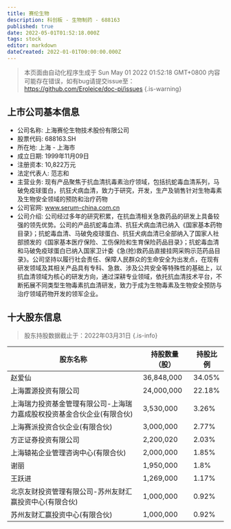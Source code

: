 ```yaml
---
title: 赛伦生物
description: 科创板 - 生物制药 - 688163
published: true
date: 2022-05-01T01:52:18.000Z
tags: stock
editor: markdown
dateCreated: 2022-01-01T00:00:00.000Z
---
```


> 本页面由自动化程序生成于 Sun May 01 2022 01:52:18 GMT+0800
> 内容可能存在错误，如有bug请提交issue至：https://github.com/Eroleice/doc-pi/issues
{.is-warning}

## 上市公司基本信息
- 公司名称: 上海赛伦生物技术股份有限公司
- 股票代码: 688163.SH
- 所在地: 上海 - 上海市
- 成立日期: 1999年11月09日
- 注册资本: 10,822万元
- 法定代表人: 范志和
- 主营业务: 现有产品聚焦于抗血清抗毒素治疗领域，包括抗蛇毒血清系列，马破免疫球蛋白，抗狂犬病血清，致力于研究，开发，生产及销售针对生物毒素及生物安全领域的预防和治疗药物
- 公司官网: www.serum-china.com.cn
- 公司介绍: 公司经过多年的研究积累，在抗血清相关急救药品的研发上具备较强的领先优势。公司的产品抗蛇毒血清、抗狂犬病血清已纳入《国家基本药物目录》；抗蛇毒血清、马破免疫球蛋白、抗狂犬病血清已全部纳入了国家人社部颁发的《国家基本医疗保险、工伤保险和生育保险药品目录》；抗蛇毒血清和马破免疫球蛋白已纳入国家卫计委《急(抢)救药品直接挂网采购示范药品目录》。公司坚持以履行社会责任、保障人民群众的生命安全为出发点，在现有研发领域及其相关产品具有专科、急救、涉及公共安全等特殊性的基础上，以抗血清领域为核心的研发方向，通过深耕专业领域，依托抗血清技术平台，不断拓展不同类型生物毒素抗血清研发，致力于成为生物毒素及生物安全预防与治疗领域药物开发的领军企业。


## 十大股东信息
> 股东持股数据截止于：2022年03月31日
{.is-info}

| 股东名称 | 持股数量（股） | 持股比例 |
| --- | --- | --- |
| 赵爱仙 | 36,848,000 | 34.05% |
| 上海置源投资有限公司 | 24,000,000 | 22.18% |
| 上海瑞力投资基金管理有限公司-上海瑞力嘉成股权投资基金合伙企业(有限合伙) | 3,530,000 | 3.26% |
| 上海赛派投资合伙企业(有限合伙) | 3,000,000 | 2.77% |
| 方正证券投资有限公司 | 2,200,020 | 2.03% |
| 上海辕祐企业管理咨询中心(有限合伙) | 2,000,000 | 1.85% |
| 谢丽 | 1,950,000 | 1.8% |
| 王跃进 | 1,269,000 | 1.17% |
| 北京友财投资管理有限公司-苏州友财汇赢投资中心(有限合伙) | 1,000,000 | 0.92% |
| 苏州友财汇赢投资中心(有限合伙) | 1,000,000 | 0.92% |




